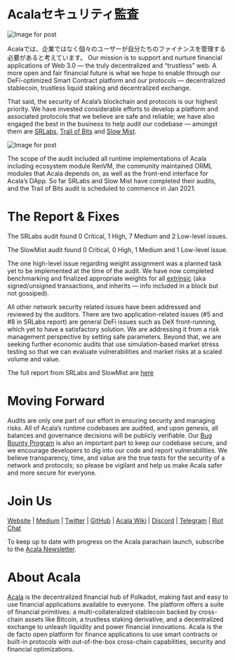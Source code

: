 # Acalaセキュリティ監査

![Image for post](https://miro.medium.com/max/8000/1*yhydywHe1k2421hd6xqhFQ.jpeg)

Acalaでは、企業ではなく個々のユーザーが自分たちのファイナンスを管理する必要があると考えています。 Our mission is to support and nurture financial applications of Web 3.0 — the truly decentralized and “trustless” web. A more open and fair financial future is what we hope to enable through our DeFi-optimized Smart Contract platform and our protocols — decentralized stablecoin, trustless liquid staking and decentralized exchange.

That said, the security of Acala’s blockchain and protocols is our highest priority. We have invested considerable efforts to develop a platform and associated protocols that we believe are safe and reliable; we have also engaged the best in the business to help audit our codebase — amongst them are [SRLabs](https://srlabs.de/), [Trail of Bits](https://www.trailofbits.com/) and [Slow Mist](https://www.slowmist.com/en/).

![Image for post](https://miro.medium.com/max/1730/1*hKvzkJVXDmSA9OU7NhFLuA.jpeg)

The scope of the audit included all runtime implementations of Acala including ecosystem module RenVM, the community maintained ORML modules that Acala depends on, as well as the front-end interface for Acala’s DApp. So far SRLabs and Slow Mist have completed their audits, and the Trail of Bits audit is scheduled to commence in Jan 2021.

# The Report & Fixes

The SRLabs audit found 0 Critical, 1 High, 7 Medium and 2 Low-level issues.

The SlowMist audit found 0 Critical, 0 High, 1 Medium and 1 Low-level issue.

The one high-level issue regarding weight assignment was a planned task yet to be implemented at the time of the audit. We have now completed benchmarking and finalized appropriate weights for all [extrinsic](https://substrate.dev/docs/en/knowledgebase/learn-substrate/extrinsics) (aka signed/unsigned transactions, and inherits — info included in a block but not gossiped).

All other network security related issues have been addressed and reviewed by the auditors. There are two application-related issues (#5 and #8 in SRLabs report) are general DeFi issues such as DeX front-running, which yet to have a satisfactory solution. We are addressing it from a risk management perspective by setting safe parameters. Beyond that, we are seeking further economic audits that use simulation-based market stress testing so that we can evaluate vulnerabilities and market risks at a scaled volume and value.

The full report from SRLabs and SlowMist are [here](https://github.com/AcalaNetwork/Acala/tree/master/audit)

# Moving Forward

Audits are only one part of our effort in ensuring security and managing risks. All of Acala’s runtime codebases are audited, and upon genesis, all balances and governance decisions will be publicly verifiable. Our [Bug Bounty Program](https://github.com/AcalaNetwork/Acala/wiki/W.-Contribution-&-Rewards#runtime-bug-bounty) is also an important part to keep our codebase secure, and we encourage developers to dig into our code and report vulnerabilities. We believe transparency, time, and value are the true tests for the security of a network and protocols; so please be vigilant and help us make Acala safer and more secure for everyone.

# Join Us

[Website](https://acala.network/) | [Medium](https://medium.com/acalanetwork) | [Twitter](https://twitter.com/AcalaNetwork) | [GitHub](https://github.com/AcalaNetwork/Acala) | [Acala Wiki](https://github.com/AcalaNetwork/Acala/wiki) | [Discord](https://discord.gg/vdbFVCH) | [Telegram](https://t.me/acalaofficial) | [Riot Chat](https://riot.im/app/#/room/#acala:matrix.org)

To keep up to date with progress on the Acala parachain launch, subscribe to the [Acala Newsletter](https://share.hsforms.com/1X9RxkXk-R62I0VNbATaDXw4h8qc).

# About Acala

[Acala](http://acala.network/) is the decentralized financial hub of Polkadot, making fast and easy to use financial applications available to everyone. The platform offers a suite of financial primitives: a multi-collateralized stablecoin backed by cross-chain assets like Bitcoin, a trustless staking derivative, and a decentralized exchange to unleash liquidity and power financial innovations. Acala is the de facto open platform for finance applications to use smart contracts or built-in protocols with out-of-the-box cross-chain capabilities, security and financial optimizations.
